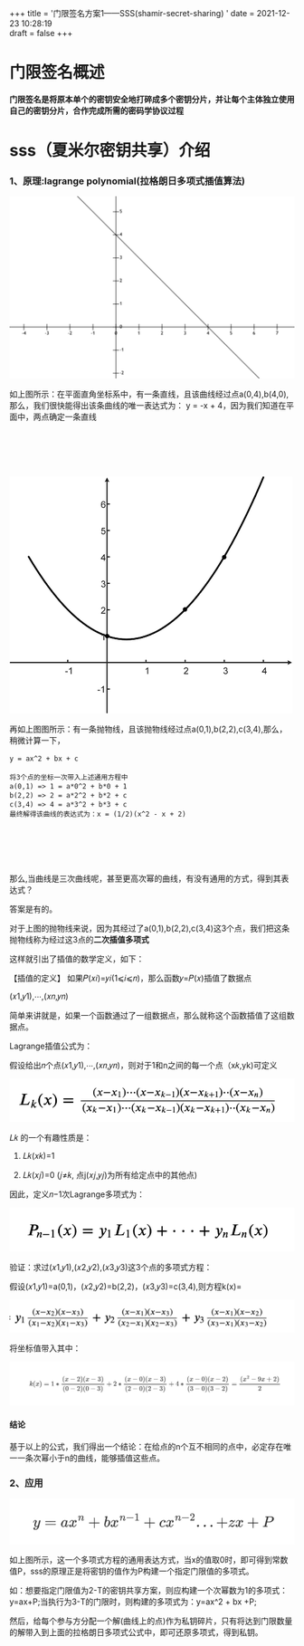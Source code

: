 +++
title = '门限签名方案1——SSS(shamir-secret-sharing)  '
date = 2021-12-23 10:28:19  
draft = false
+++

# 门限签名概述

**门限签名是将原本单个的密钥安全地打碎成多个密钥分片，并让每个主体独立使用自己的密钥分片，合作完成所需的密码学协议过程**

# sss（夏米尔密钥共享）介绍

### 1、原理:lagrange polynomial(拉格朗日多项式插值算法)

![](/门限签名方案1——SSS(shamir-secret-sharing)/一次方程.png)

如上图所示：在平面直角坐标系中，有一条直线，且该曲线经过点a(0,4),b(4,0),那么，我们很快能得出该条曲线的唯一表达式为： y = -x + 4，因为我们知道在平面中，两点确定一条直线

<br>
<br>
<br>
<br>


![](/门限签名方案1——SSS(shamir-secret-sharing)/二次方程.png)

再如上图图所示：有一条抛物线，且该抛物线经过点a(0,1),b(2,2),c(3,4),那么，稍微计算一下，

```text
y = ax^2 + bx + c

将3个点的坐标一次带入上述通用方程中
a(0,1) => 1 = a*0^2 + b*0 + 1
b(2,2) => 2 = a*2^2 + b*2 + c
c(3,4) => 4 = a*3^2 + b*3 + c
最终解得该曲线的表达式为：x = (1/2)(x^2 - x + 2)
```

<br>
<br>
<br>
<br>


那么,当曲线是三次曲线呢，甚至更高次幂的曲线，有没有通用的方式，得到其表达式？

答案是有的。

对于上图的抛物线来说，因为其经过了a(0,1),b(2,2),c(3,4)这3个点，我们把这条抛物线称为经过这3点的**二次插值多项式**

这样就引出了插值的数学定义，如下：

【插值的定义】 如果𝑃(𝑥𝑖)=𝑦𝑖(1⩽𝑖⩽𝑛)，那么函数𝑦=𝑃(𝑥)插值了数据点

(𝑥1,𝑦1),⋅⋅⋅,(𝑥𝑛,𝑦𝑛)

简单来讲就是，如果一个函数通过了一组数据点，那么就称这个函数插值了这组数据点。

Lagrange插值公式为：

假设给出𝑛个点(𝑥1,𝑦1),⋅⋅⋅,(𝑥𝑛,𝑦𝑛)，则对于1和n之间的每一个点（x𝑘,yk)可定义

![](/门限签名方案1——SSS(shamir-secret-sharing)/数学定义.png)

𝐿𝑘 的一个有趣性质是：

1. 𝐿𝑘(𝑥𝑘)=1

2. 𝐿𝑘(𝑥𝑗)=0 (𝑗≠𝑘, 点j(𝑥𝑗,𝑦𝑗)为所有给定点中的其他点)

因此，定义𝑛−1次Lagrange多项式为：

![](/门限签名方案1——SSS(shamir-secret-sharing)/多项式方程.png)

验证：求过(𝑥1,𝑦1),(𝑥2,𝑦2),(𝑥3,𝑦3)这3个点的多项式方程：

假设(𝑥1,𝑦1)=a(0,1)，(𝑥2,𝑦2)=b(2,2)，(𝑥3,𝑦3)=c(3,4),则方程k(x)=

![](/门限签名方案1——SSS(shamir-secret-sharing)/验证.png)

将坐标值带入其中：

![](/门限签名方案1——SSS(shamir-secret-sharing)/结果.png)

#### 结论

基于以上的公式，我们得出一个结论：在给点的n个互不相同的点中，必定存在唯一一条次幂小于n的曲线，能够插值这些点。

### 2、应用

![](/门限签名方案1——SSS(shamir-secret-sharing)/公式.png)

如上图所示，这一个多项式方程的通用表达方式，当x的值取0时，即可得到常数值P，sss的原理正是将密钥的值作为P构建一个指定门限值的多项式。

如：想要指定门限值为2-T的密钥共享方案，则应构建一个次幂数为1的多项式：y=ax+P;当执行为3-T的门限时，则构建的多项式为：y=ax^2 + bx +P;

然后，给每个参与方分配一个解(曲线上的点)作为私钥碎片，只有将达到门限数量的解带入到上面的拉格朗日多项式公式中，即可还原多项式，得到私钥。